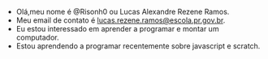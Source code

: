 -  Olá,meu nome é @Risonh0 ou Lucas Alexandre Rezene Ramos.
-  Meu email de contato é lucas.rezene.ramos@escola.pr.gov.br.
-  Eu estou interessado em aprender a programar e montar um computador.
-  Estou aprendendo a programar recentemente sobre javascript e scratch.
